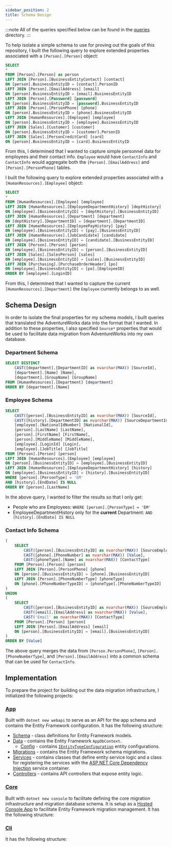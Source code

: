 ```yaml
---
sidebar_position: 2
title: Schema Design
---
```


:::note
All of the queries specified below can be found in the [queries](https://github.com/JaimeStill/sql-migrator/tree/main/queries/) directory.
:::

To help isolate a simple schema to use for proving out the goals of this repository, I built the following query to explore extended properties associated with a `[Person].[Person]` object:

```sql title="aw-person-relationships.sql"
SELECT
*
FROM [Person].[Person] as person
LEFT JOIN [Person].[BusinessEntityContact] [contact]
ON [person].BusinessEntityID = [contact].PersonID
LEFT JOIN [Person].[EmailAddress] [email]
ON [person].BusinessEntityID = [email].BusinessEntityID
LEFT JOIN [Person].[Password] [password]
ON [person].BusinessEntityID = [password].BusinessEntityID
LEFT JOIN [Person].[PersonPhone] [phone]
ON [person].BusinessEntityID = [phone].BusinessEntityID
LEFT JOIN [HumanResources].[Employee] [employee]
ON [person].BusinessEntityID = [employee].BusinessEntityID
LEFT JOIN [Sales].[Customer] [customer]
ON [person].BusinessEntityID = [customer].PersonID
LEFT JOIN [Sales].[PersonCreditCard] [card]
ON [person].BusinessEntityID = [card].BusinessEntityID
```

From this, I determined that I wanted to capture simple personnel data for employees and their contact info. `Employee` would have `ContactInfo` and `ContactInfo` would aggregate both the `[Person].[EmailAddress]` and `[Person].[PersonPhone]` tables.

I built the following query to explore extended properties associated with a `[HumanResources].[Employee]` object:

```sql title="aw-employee-relationships.sql"
SELECT
*
FROM [HumanResources].[Employee] [employee]
LEFT JOIN [HumanResources].[EmployeeDepartmentHistory] [deptHistory]
ON [employee].[BusinessEntityID] = [deptHistory].[BusinessEntityID]
LEFT JOIN [HumanResources].[Department] [department]
ON [deptHistory].[DepartmentID] = [department].[DepartmentID]
LEFT JOIN [HumanResources].[EmployeePayHistory] [pay]
ON [employee].[BusinessEntityID] = [pay].[BusinessEntityID]
LEFT JOIN [HumanResources].[JobCandidate] [candidate]
ON [employee].[BusinessEntityID] = [candidate].[BusinessEntityID]
LEFT JOIN [Person].[Person] [person]
ON [employee].[BusinessEntityID] = [person].[BusinessEntityID]
LEFT JOIN [Sales].[SalesPerson] [sales]
ON [employee].[BusinessEntityID] = [sales].[BusinessEntityID]
LEFT JOIN [Purchasing].[PurchaseOrderHeader] [po]
ON [employee].[BusinessEntityID] = [po].[EmployeeID]
ORDER BY [employee].[LoginID]
```

From this, I determined that I wanted to capture the current `[HumanResources].[Department]` the `Employee` currently belongs to as well.

## Schema Design

In order to isolate the final properties for my schema models, I built queries that translated the AdventureWorks data into the format that I wanted. In addition to these properties, I also specified `Source*` properties that would be used to facilitate data migration from AdventureWorks into my own database.

### Department Schema

```sql title="department-schema.sql"
SELECT DISTINCT
    CAST([department].[DepartmentID] as nvarchar(MAX)) [SourceId],
    [department].[Name] [Name],
    [department].[GroupName] [GroupName]
FROM [HumanResources].[Department] [department]
ORDER BY [department].[Name]
```

### Employee Schema

```sql title="employee-schema.sql"
SELECT
    CAST([person].[BusinessEntityID] as nvarchar(MAX)) [SourceId],
    CAST([history].[DepartmentID] as nvarchar(MAX)) [SourceDepartmentId],
    [employee].[NationalIdNumber] [NationalId],
    [person].[LastName] [LastName],
    [person].[FirstName] [FirstName],
    [person].[MiddleName] [MiddleName],
    [employee].[LoginId] [Login],
    [employee].[JobTitle] [JobTitle]
FROM [Person].[Person] [person]
LEFT JOIN [HumanResources].[Employee] [employee]
ON [person].[BusinessEntityID] = [employee].[BusinessEntityID]
LEFT JOIN [HumanResources].[EmployeeDepartmentHistory] [history]
ON [employee].[BusinessEntityID] = [history].[BusinessEntityID]
WHERE [person].[PersonType] = 'EM'
AND [history].[EndDate] IS NULL
ORDER BY [person].[LastName]
```

In the above query, I wanted to filter the results so that I only get:

* People who are Employees: `WHERE [person].[PersonType] = 'EM'`
* EmployeeDepartmentHistory only for the **current** Department: `AND [history].[EndDate] IS NULL`

### Contact Info Schema

```sql title="contact-info-schema.sql"
(
    SELECT
        CAST([person].[BusinessEntityID] as nvarchar(MAX)) [SourceEmployeeId],
        CAST([phone].[PhoneNumber] as nvarchar(MAX)) [Value],
        CAST([phoneType].[Name] as nvarchar(MAX)) [ContactType]
    FROM [Person].[Person] [person]
    LEFT JOIN [Person].[PersonPhone] [phone]
    ON [person].[BusinessEntityID] = [phone].[BusinessEntityID]
    LEFT JOIN [Person].[PhoneNumberType] [phoneType]
    ON [phone].[PhoneNumberTypeID] = [phoneType].[PhoneNumberTypeID]
)
UNION
(
    SELECT
        CAST([person].[BusinessEntityID] as nvarchar(MAX)) [SourceEmployeeId],
        CAST([email].[EmailAddress] as nvarchar(MAX)) [Value],
        CAST('Email' as nvarchar(MAX)) [ContactType]
    FROM [Person].[Person] [person]
    LEFT JOIN [Person].[EmailAddress] [email]
    ON [person].[BusinessEntityID] = [email].[BusinessEntityID]
)
ORDER BY [Value]
```

The above query merges the data from `[Person.PersonPhone]`, `[Person].[PhoneNumberType]`, and `[Person].[EmailAddress]` into a common schema that can be used for `ContactInfo`.

## Implementation

To prepare the project for building out the data migration infrastructure, I initialized the following projects:

### [App](https://github.com/JaimeStill/sql-migrator/tree/main/src/App)

Built with `dotnet new webapi` to serve as an API for the app schema and contains the Entity Framework configuration. It has the following structure:

* [Schema](https://github.com/JaimeStill/sql-migrator/tree/main/src/App/Schema) - class definitions for Entity Framework models.
* [Data](https://github.com/JaimeStill/sql-migrator/tree/main/src/App/Data) - contains the Entity Framework `AppDbContext`.
    * [Config](https://github.com/JaimeStill/sql-migrator/tree/main/src/App/Data/Config) - contains [`IEntityTypeConfiguration`](https://learn.microsoft.com/en-us/ef/core/modeling/#grouping-configuration) entity configurations.
* [Migrations](https://github.com/JaimeStill/sql-migrator/tree/main/src/App/Migrations) - contains the Entity Framework schema migrations.
* [Services](https://github.com/JaimeStill/sql-migrator/tree/main/src/App/Services) - contains classes that define entity service logic and a class for registering the services with the [ASP.NET Core Dependency Injection](https://learn.microsoft.com/en-us/aspnet/core/fundamentals/dependency-injection) service container.
* [Controllers](https://github.com/JaimeStill/sql-migrator/tree/main/src/App/Controllers) - contains API controllers that expose entity logic.

### [Core](https://github.com/JaimeStill/sql-migrator/tree/main/src/Core)

Built with `dotnet new console` to facilitate defining the core migration infrastructure and migration database schema.  It is setup as a [Hosted Console App](https://learn.microsoft.com/en-us/dotnet/core/extensions/generic-host) to facilitate Entity Framework migration management. It has the following structure:

### [Cli](https://github.com/JaimeStill/sql-migrator/tree/main/src/Cli)



It has the following structure:


